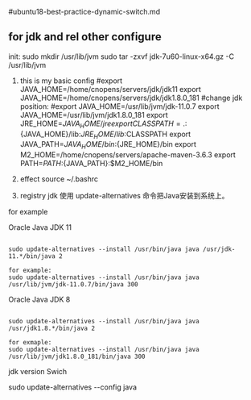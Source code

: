 #ubuntu18-best-practice-dynamic-switch.md

## for jdk and rel other configure

init:
sudo mkdir /usr/lib/jvm
sudo tar -zxvf jdk-7u60-linux-x64.gz -C /usr/lib/jvm

1. this is my basic config
#export JAVA_HOME=/home/cnopens/servers/jdk/jdk11
export JAVA_HOME=/home/cnopens/servers/jdk/jdk1.8.0_181
#change jdk position:
#export JAVA_HOME=/usr/lib/jvm/jdk-11.0.7
export JAVA_HOME=/usr/lib/jvm/jdk1.8.0_181
export JRE_HOME=${JAVA_HOME}/jre
export CLASSPATH=.:${JAVA_HOME}/lib:${JRE_HOME}/lib:$CLASSPATH
export JAVA_PATH=${JAVA_HOME}/bin:${JRE_HOME}/bin
export M2_HOME=/home/cnopens/servers/apache-maven-3.6.3
export PATH=$PATH:${JAVA_PATH}:$M2_HOME/bin

2. effect
source ~/.bashrc

3. registry jdk 
使用 update-alternatives 命令把Java安装到系统上。

for example

Oracle Java JDK 11
```

sudo update-alternatives --install /usr/bin/java java /usr/jdk-11.*/bin/java 2

for example:
sudo update-alternatives --install /usr/bin/java java /usr/lib/jvm/jdk-11.0.7/bin/java 300

```

Oracle Java JDK 8

```

sudo update-alternatives --install /usr/bin/java java /usr/jdk1.8.*/bin/java 2

for exmaple:
sudo update-alternatives --install /usr/bin/java java /usr/lib/jvm/jdk1.8.0_181/bin/java 300

```

jdk version Swich

sudo update-alternatives --config java